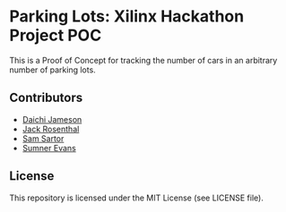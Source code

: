 # Parking Lots: Xilinx Hackathon Project POC

This is a Proof of Concept for tracking the number of cars in an arbitrary
number of parking lots.

## Contributors
- [Daichi Jameson](https://github.com/daichij)
- [Jack Rosenthal](https://github.com/jackrosenthal)
- [Sam Sartor](https://github.com/samsartor)
- [Sumner Evans](https://github.com/sumnerevans)

## License
This repository is licensed under the MIT License (see LICENSE file).
